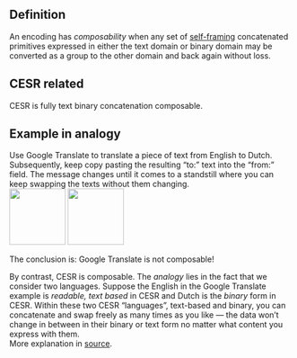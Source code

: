 ## Definition

An encoding has _composability_ when any set of [self-framing](self-framing) concatenated primitives expressed in either the text domain or binary domain may be converted as a group to the other domain and back again without loss.

## CESR related
CESR is fully text binary concatenation composable.

## Example in analogy
Use Google Translate to translate a piece of text from English to Dutch. Subsequently, keep copy pasting the resulting “to:” text into the “from:” field. The message changes until it comes to a standstill where you can keep swapping the texts without them changing.\
<img src="https://hackmd.io/_uploads/H1e8_BbmMi.png" height="100" />
<img src="https://hackmd.io/_uploads/B1pFrbXfj.png" height="100" />

The conclusion is: Google Translate is not composable!

By contrast, CESR is composable. The _analogy_ lies in the fact that we consider two languages. Suppose the English in the Google Translate example is _readable, text based_ in CESR and Dutch is the _binary_ form in CESR. Within these two CESR “languages”, text-based and binary, you can concatenate and swap freely as many times as you like — the data won’t change in between in their binary or text form no matter what content you express with them.\
More explanation in [source](https://medium.com/happy-blockchains/cesr-one-of-sam-smiths-inventions-is-as-controversial-as-genius-d757f36b88f8).

